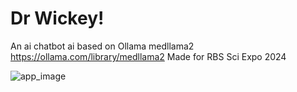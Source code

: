 # Dr Wickey!

An ai chatbot ai based on Ollama medllama2
https://ollama.com/library/medllama2
Made for RBS Sci Expo 2024

![app_image](https://i.imgur.com/mzvw4e6.jpg)
